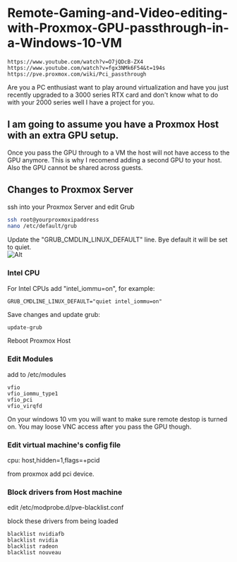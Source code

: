 # Remote-Gaming-and-Video-editing-with-Proxmox-GPU-passthrough-in-a-Windows-10-VM
```
https://www.youtube.com/watch?v=O7jQDcB-ZX4
https://www.youtube.com/watch?v=fgx3NMk6F54&t=194s
https://pve.proxmox.com/wiki/Pci_passthrough
```
Are you a PC enthusiast want to play around virtualization and have you just recently upgraded to a 3000 series RTX card and don't know what to do with your 2000 series well I have a project for you.


## I am going to assume you have a Proxmox Host with an extra GPU setup.

Once you pass the GPU through to a VM the host will not have access to the GPU anymore.  This is why I recomend adding a second GPU to your host.  Also the GPU cannot be shared across guests.  

## Changes to Proxmox Server
ssh into your Proxmox Server and edit Grub
```bash
ssh root@yourproxmoxipaddress
nano /etc/default/grub
```
Update the "GRUB_CMDLIN_LINUX_DEFAULT" line.  Bye default it will be set to quiet.  
![Alt](https://gist.githubusercontent.com/kstevenson722/99e78a337b6326a12b6aa098349b489e/raw/1ae97e9a83209e07a0920464e6c2112869ef4c07/z-grub-before-update.PNG "GRUB Line to update")

### Intel CPU
For Intel CPUs add "intel_iommu=on", for example:
```
GRUB_CMDLINE_LINUX_DEFAULT="quiet intel_iommu=on"
```
Save changes and update grub:
```bash
update-grub
```
Reboot Proxmox Host

### Edit Modules
add to /etc/modules
```
vfio
vfio_iommu_type1
vfio_pci
vfio_virqfd
```
On your windows 10 vm you will want to make sure remote destop is turned on.  You may loose VNC access after you pass the GPU though.

### Edit virtual machine's config file
cpu: host,hidden=1,flags=+pcid

from proxmox add pci device.

### Block drivers from Host machine
edit /etc/modprobe.d/pve-blacklist.conf

block these drivers from being loaded
```
blacklist nvidiafb
blacklist nvidia
blacklist radeon
blacklist nouveau
```
